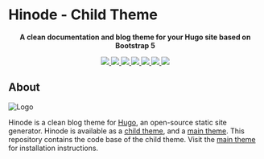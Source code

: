 # Hinode - Child Theme

<!-- Tagline -->
<p align="center">
    <b>A clean documentation and blog theme for your Hugo site based on Bootstrap 5</b>
    <br />
</p>

<!-- Badges -->
<p align="center">
    <a href="https://gohugo.io" alt="Hugo website">
        <img src="https://img.shields.io/badge/generator-hugo-brightgreen" />
    </a>
    <a href="https://app.netlify.com/sites/gethinode-child/deploys" alt="Netlify Status">
        <img src="https://img.shields.io/netlify/bbe29d40-f246-44fc-ac33-3c48e4776a11" />
    </a>
    <a href="https://stats.uptimerobot.com/xyGVYhLJmV" alt="UptimeRobot Status">
        <img src="https://img.shields.io/uptimerobot/status/m793642596-ec67b9245f33e4f365f0da66" />
    </a>
    <a href="https://github.com/gethinode/child/commits/main" alt="Last commit">
        <img src="https://img.shields.io/github/last-commit/gethinode/child.svg" />
    </a>
    <a href="https://github.com/gethinode/child/issues" alt="Issues">
        <img src="https://img.shields.io/github/issues/gethinode/child.svg" />
    </a>
    <a href="https://github.com/gethinode/child/pulls" alt="Pulls">
        <img src="https://img.shields.io/github/issues-pr-raw/gethinode/child.svg" />
    </a>
    <a href="https://github.com/gethinode/child/blob/main/LICENSE" alt="License">
        <img src="https://img.shields.io/github/license/gethinode/child" />
    </a>
</p>

## About

![Logo](https://raw.githubusercontent.com/gethinode/hinode/main/static/img/logo.png)

Hinode is a clean blog theme for [Hugo][hugo], an open-source static site generator. Hinode is available as a [child theme][repository_child], and a [main theme][repository]. This repository contains the code base of the child theme. Visit the [main theme][repository] for installation instructions.

<!-- MARKDOWN PUBLIC LINKS -->
[hugo]: https://gohugo.io

<!-- MARKDOWN MAINTAINED LINKS -->
<!-- TODO: add blog link
[blog]: https://markdumay.com
-->

[repository]: https://github.com/gethinode/hinode.git
[repository_child]: https://github.com/gethinode/child.git
